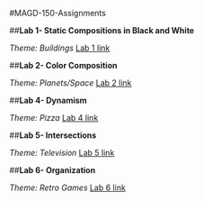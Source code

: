#MAGD-150-Assignments

##**Lab 1- Static Compositions in Black and White**

_Theme: Buildings_
[Lab 1 link](https://github.com/EricCzapla/MAGD-150-Assignments/tree/gh-pages/f19magd150lab01_Czapla)

##**Lab 2- Color Composition**

_Theme: Planets/Space_
[Lab 2 link](https://github.com/EricCzapla/MAGD-150-Assignments/tree/gh-pages/f19magd150lab02_Czapla)

##**Lab 4- Dynamism**

_Theme: Pizza_
[Lab 4 link](https://github.com/EricCzapla/MAGD-150-Assignments/tree/gh-pages/f19magd150lab04_Czapla)

##**Lab 5- Intersections**

_Theme: Television_
[Lab 5 link](https://github.com/EricCzapla/MAGD-150-Assignments/tree/gh-pages/f19madg150lab05_Czapla)

##**Lab 6- Organization**

_Theme: Retro Games_
[Lab 6 link](https://github.com/EricCzapla/MAGD-150-Assignments/tree/gh-pages/f19magd150lab06_Czapla)
